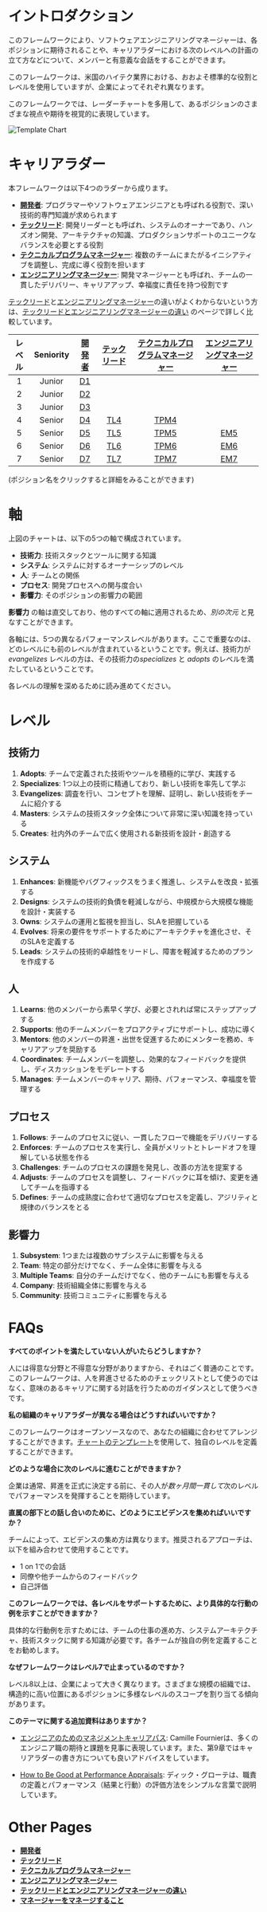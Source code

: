 # イントロダクション

このフレームワークにより、ソフトウェアエンジニアリングマネージャーは、各ポジションに期待されることや、キャリアラダーにおける次のレベルへの計画の立て方などについて、メンバーと有意義な会話をすることができます。

このフレームワークは、米国のハイテク業界における、おおよそ標準的な役割とレベルを使用していますが、企業によってそれぞれ異なります。

このフレームワークでは、レーダーチャートを多用して、あるポジションのさまざまな視点や期待を視覚的に表現しています。

![Template Chart](../charts/template.png)

# キャリアラダー

本フレームワークは以下4つのラダーから成ります。

* [**開発者**](Developer.md): プログラマーやソフトウェアエンジニアとも呼ばれる役割で、深い技術的専門知識が求められます
* [**テックリード**](TechLead.md): 開発リーダーとも呼ばれ、システムのオーナーであり、ハンズオン開発、アーキテクチャの知識、プロダクションサポートのユニークなバランスを必要とする役割
* [**テクニカルプログラムマネージャー**](TechnicalProgramManager.md): 複数のチームにまたがるイニシアティブを調整し、完成に導く役割を担います
* [**エンジニアリングマネージャー**](EngineeringManager.md): 開発マネージャーとも呼ばれ、チームの一貫したデリバリー、キャリアアップ、幸福度に責任を持つ役割です

[テックリード](TechLead.md)と[エンジニアリングマネージャー](EngineeringManager.md)の違いがよくわからないという方は、[テックリードとエンジニアリングマネージャーの違い](TechLead-EngineeringManager.md) のページで詳しく比較しています。

| レベル | Seniority | [開発者](Developer.md) | [テックリード](TechLead.md) | [テクニカルプログラムマネージャー](TechnicalProgramManager.md) | [エンジニアリングマネージャー](EngineeringManager.md) |
| :---: | :---: | :---: | :---: | :---: |  :---: |
| 1 | Junior | [D1](Developer.md#d1---開発者-1) | | | |
| 2 | Junior | [D2](Developer.md#d2---開発者-2) | | | |
| 3 | Junior | [D3](Developer.md#d3---開発者-3) | | | |
| 4 | Senior | [D4](Developer.md#d4---開発者-4) | [TL4](TechLead.md#tl4---テックリード-4) | [TPM4](TechnicalProgramManager.md#tpm4---テクニカルプログラムマネージャー-4) | |
| 5 | Senior | [D5](Developer.md#d5---開発者-5) | [TL5](TechLead.md#tl5---テックリード-5) | [TPM5](TechnicalProgramManager.md#tpm5---テクニカルプログラムマネージャー-5) | [EM5](EngineeringManager.md#em5---エンジニアリングマネージャー-5) |
| 6 | Senior | [D6](Developer.md#d6---開発者-6) | [TL6](TechLead.md#tl6---テックリード-6) | [TPM6](TechnicalProgramManager.md#tpm6---テクニカルプログラムマネージャー-6) | [EM6](EngineeringManager.md#em6---エンジニアリングマネージャー-6) |
| 7 | Senior | [D7](Developer.md#d7---開発者-7) | [TL7](TechLead.md#tl7---テックリード-7) | [TPM7](TechnicalProgramManager.md#tpm7---テクニカルプログラムマネージャー-7) | [EM7](EngineeringManager.md#em7---エンジニアリングマネージャー-7) |

(ポジション名をクリックすると詳細をみることができます)

# 軸

上図のチャートは、以下の5つの軸で構成されています。

* **技術力**: 技術スタックとツールに関する知識
* **システム**: システムに対するオーナーシップのレベル
* **人**: チームとの関係
* **プロセス**: 開発プロセスへの関与度合い
* **影響力**: そのポジションの影響力の範囲

**影響力** の軸は直交しており、他のすべての軸に適用されるため、*別の次元* と見なすことができます。

各軸には、5つの異なるパフォーマンスレベルがあります。ここで重要なのは、どのレベルにも前のレベルが含まれているということです。例えば、技術力が *evangelizes* レベルの方は、その技術力の*specializes* と *adopts* のレベルを満たしているということです。

各レベルの理解を深めるために読み進めてください。

# レベル

## 技術力

1. **Adopts**: チームで定義された技術やツールを積極的に学び、実践する
2. **Specializes**: 1つ以上の技術に精通しており、新しい技術を率先して学ぶ
3. **Evangelizes**: 調査を行い、コンセプトを理解、証明し、新しい技術をチームに紹介する
4. **Masters**: システムの技術スタック全体について非常に深い知識を持っている
5. **Creates**: 社内外のチームで広く使用される新技術を設計・創造する

## システム

1. **Enhances**: 新機能やバグフィックスをうまく推進し、システムを改良・拡張する
2. **Designs**: システムの技術的負債を軽減しながら、中規模から大規模な機能を設計・実装する
3. **Owns**: システムの運用と監視を担当し、SLAを把握している
4. **Evolves**: 将来の要件をサポートするためにアーキテクチャを進化させ、そのSLAを定義する
5. **Leads**: システムの技術的卓越性をリードし、障害を軽減するためのプランを作成する

## 人

1. **Learns**: 他のメンバーから素早く学び、必要とされれば常にステップアップする
2. **Supports**: 他のチームメンバーをプロアクティブにサポートし、成功に導く
3. **Mentors**: 他のメンバーの昇進・出世を促進するためにメンターを務め、キャリアアップを奨励する
4. **Coordinates**: チームメンバーを調整し、効果的なフィードバックを提供し、ディスカッションをモデレートする
5. **Manages**: チームメンバーのキャリア、期待、パフォーマンス、幸福度を管理する

## プロセス

1. **Follows**: チームのプロセスに従い、一貫したフローで機能をデリバリーする
2. **Enforces**: チームのプロセスを実行し、全員がメリットとトレードオフを理解している状態を作る
3. **Challenges**: チームのプロセスの課題を発見し、改善の方法を提案する
4. **Adjusts**: チームのプロセスを調整し、フィードバックに耳を傾け、変更を通してチームを指導する
5. **Defines**: チームの成熟度に合わせて適切なプロセスを定義し、アジリティと規律のバランスをとる

## 影響力

1. **Subsystem**: 1つまたは複数のサブシステムに影響を与える
2. **Team**: 特定の部分だけでなく、チーム全体に影響を与える
3. **Multiple Teams**: 自分のチームだけでなく、他のチームにも影響を与える
4. **Company**: 技術組織全体に影響を与える
5. **Community**: 技術コミュニティに影響を与える

# FAQs

**すべてのポイントを満たしていない人がいたらどうしますか？**

人には得意な分野と不得意な分野がありますから、それはごく普通のことです。このフレームワークは、人を昇進させるためのチェックリストとして使うのではなく、意味のあるキャリアに関する対話を行うためのガイダンスとして使うべきです。

**私の組織のキャリアラダーが異なる場合はどうすればいいですか？**

このフレームワークはオープンソースなので、あなたの組織に合わせてアレンジすることができます。[チャートのテンプレート](../charts/template.png)を使用して、独自のレベルを定義することができます。

**どのような場合に次のレベルに進むことができますか？**

企業は通常、昇進を正式に決定する前に、その人が*数ヶ月間一貫して*次のレベルでパフォーマンスを発揮することを期待しています。

**直属の部下との話し合いのために、どのようにエビデンスを集めればいいですか？**

チームによって、エビデンスの集め方は異なります。推奨されるアプローチは、以下を組み合わせて使用することです。

* 1 on 1での会話
* 同僚や他チームからのフィードバック
* 自己評価

**このフレームワークでは、各レベルをサポートするために、より具体的な行動の例を示すことができますか？**

具体的な行動例を示すためには、チームの仕事の進め方、システムアーキテクチャ、技術スタックに関する知識が必要です。各チームが独自の例を定義することをお勧めします。

**なぜフレームワークはレベル7で止まっているのですか？**

レベル8以上は、企業によって大きく異なります。さまざまな規模の組織では、構造的に高い位置にあるポジションに多様なレベルのスコープを割り当てる傾向があります。

**このテーマに関する追加資料はありますか？**

* [エンジニアのためのマネジメントキャリアパス](https://www.oreilly.co.jp/books/9784873118482/): Camille Fournierは、多くのエンジニア職の期待と課題を見事に表現しています。また、第9章ではキャリアラダーの書き方についても良いアドバイスをしています。

* [How to Be Good at Performance Appraisals](https://store.hbr.org/product/how-to-be-good-at-performance-appraisals-simple-effective-done-right/10295): ディック・グローテは、職責の定義とパフォーマンス（結果と行動）の評価方法をシンプルな言葉で説明しています。

# Other Pages

* [**開発者**](Developer.md)
* [**テックリード**](TechLead.md)
* [**テクニカルプログラムマネージャー**](TechnicalProgramManager.md)
* [**エンジニアリングマネージャー**](EngineeringManager.md)
* [**テックリードとエンジニアリングマネージャーの違い**](TechLead-EngineeringManager.md)
* [**マネージャーをマネージすること**](Managing-Managers.md)
